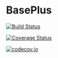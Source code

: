 # BasePlus

[![Build Status](https://travis-ci.org/zhmz90/BasePlus.jl.svg?branch=master)](https://travis-ci.org/zhmz90/BasePlus.jl)

[![Coverage Status](https://coveralls.io/repos/zhmz90/BasePlus.jl/badge.svg?branch=master&service=github)](https://coveralls.io/github/zhmz90/BasePlus.jl?branch=master)

[![codecov.io](http://codecov.io/github/zhmz90/BasePlus.jl/coverage.svg?branch=master)](http://codecov.io/github/zhmz90/BasePlus.jl?branch=master)
